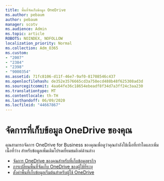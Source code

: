 ```yaml
---
title: พื้นที่จัดเก็บข้อมูล OneDrive
ms.author: pebaum
author: pebaum
manager: scotv
ms.audience: Admin
ms.topic: article
ROBOTS: NOINDEX, NOFOLLOW
localization_priority: Normal
ms.collection: Adm_O365
ms.custom:
- "2007"
- "2384"
- "2398"
- "9000354"
ms.assetid: 71fc8106-d11f-46e7-9af0-81708546c437
ms.openlocfilehash: de352e3576665cd3a758ecd488b48f625308ad3d
ms.sourcegitcommit: 4aa64fe36c18654ebeadf8f34d7a3ff24c3aa230
ms.translationtype: MT
ms.contentlocale: th-TH
ms.lasthandoff: 06/09/2020
ms.locfileid: "44667867"
---
```

# <a name="manage-your-onedrive-storage"></a>จัดการที่เก็บข้อมูล OneDrive ของคุณ

คุณสามารถจัดการ OneDrive for Business ของคุณเพื่อดูว่าคุณกําลังใช้เนื้อที่เท่าใดและเพิ่มเนื้อที่ว่าง  สําหรับข้อมูลเพิ่มเติมโปรดเยี่ยมชมลิงค์ด้านล่าง

- [จัดการ OneDrive ของคุณสําหรับที่เก็บข้อมูลธุรกิจ](https://support.microsoft.com/office/31519161-059c-4764-b6f8-f5cd29f7fe68)
- [การเปลี่ยนพื้นที่จัดเก็บ OneDrive ของผู้ใช้ที่ระบุ](https://docs.microsoft.com/onedrive/change-user-storage)
- [ตั้งค่าพื้นที่เก็บข้อมูลเริ่มต้นสําหรับผู้ใช้ OneDrive](https://docs.microsoft.com/onedrive/set-default-storage-space)